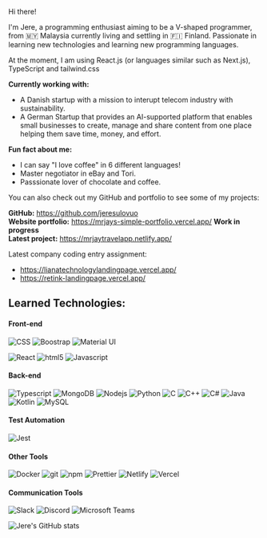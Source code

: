 Hi there! 

I'm Jere, a programming enthusiast aiming to be a V-shaped programmer, from 🇲🇾 Malaysia currently living and settling in 🇫🇮 Finland. Passionate in learning new technologies and learning new programming languages.

At the moment, I am using React.js (or languages similar such as Next.js), TypeScript and tailwind.css

<b> Currently working with: </b>
- A Danish startup with a mission to interupt telecom industry with sustainability.
- A German Startup that provides an AI-supported platform that enables small businesses to create, manage and share content from one place helping them save time, money, and effort.

<b> Fun fact about me: </b>
- I can say "I love coffee" in 6 different languages!
- Master negotiator in eBay and Tori.
- Passsionate lover of chocolate and coffee.

You can also check out my GitHub and portfolio to see some of my projects:

<b>GitHub:</b> https://github.com/jeresulovuo <br/>
<b>Website portfolio:</b> https://mrjays-simple-portfolio.vercel.app/ <b> Work in progress </b> <br/>
<b>Latest project:</b> https://mrjaytravelapp.netlify.app/ <br/>

Latest company coding entry assignment: <br/>
- https://lianatechnologylandingpage.vercel.app/ <br/>
- https://retink-landingpage.vercel.app/ <br />

## Learned Technologies:

#### Front-end
<p>
      <img alt="CSS " src="https://img.shields.io/badge/CSS-239120?&style=flat-square&logo=css3&logoColor=white" />
      <img alt="Boostrap" src="https://img.shields.io/badge/Bootstrap-563D7C?style=flat-square&logo=bootstrap&logoColor=white"  />
      <img alt="Material UI" src="https://img.shields.io/badge/Material--UI-0081CB?style=flat-square&logo=material-ui&logoColor=white"  />
      <img alt="" src=""  />
</p>
<p>

  <img alt="React" src="https://img.shields.io/badge/React-20232A?style=flat-square&logo=react&logoColor=61DAFB" />
  <img alt="html5" src="https://img.shields.io/badge/-HTML5-E34F26?style=flat-square&logo=html5&logoColor=white" />

  <img alt="Javascript"  src="https://img.shields.io/badge/JavaScript-F7DF1E?style=flat-square&logo=javascript&logoColor=black" />
  
  <img alt="" src=""  />
  <img alt="" src=""  />
  <img alt="" src=""  />
  <img alt="" src=""  />
</p>

#### Back-end
<p>
<!--   <img alt="Prettier" src="https://img.shields.io/badge/-Prettier-F7B93E?style=flat-square&logo=prettier&logoColor=white" /> -->
      <img alt="Typescript" src="https://img.shields.io/badge/TypeScript-007ACC?style=flat-square&logo=typescript&logoColor=white"  />
      <img alt="MongoDB" src="https://img.shields.io/badge/-MongoDB-13aa52?style=flat-square&logo=mongodb&logoColor=white" />
      <img alt="Nodejs" src="https://img.shields.io/badge/-Nodejs-43853d?style=flat-square&logo=Node.js&logoColor=white" />
      <img alt="Python" src="https://img.shields.io/badge/Python-3776AB?style=flat-square&logo=python&logoColor=white"  />
      <img alt="C" src="https://img.shields.io/badge/C-00599C?style=flat-square&logo=c&logoColor=white" />
      <img alt="C++"  src="https://img.shields.io/badge/C%2B%2B-00599C?style=flat-square&logo=c%2B%2B&logoColor=white" />
      <img alt="C#" src="https://img.shields.io/badge/C%23-239120?style=flat-square&logo=c-sharp&logoColor=white"  />
      <img alt="Java" src="https://img.shields.io/badge/Java-ED8B00?style=flat-square&logo=java&logoColor=white"  />
      <img alt="Kotlin" src="https://img.shields.io/badge/Kotlin-0095D5?&style=flat-square&logo=kotlin&logoColor=white"  />
      <img alt="MySQL" src="https://img.shields.io/badge/MySQL-00000F?style=flat-square-&logo=mysql&logoColor=white"  />
      <img alt="" src=""  />
      <img alt="" src=""  />
      <img alt="" src=""  />
      <img alt="" src=""  />
      <img alt="" src=""  />
      <img alt="" src=""  />
</p>

#### Test Automation
<p>
  <img alt="Jest" src="https://img.shields.io/badge/Jest-323330?style=flat-square&logo=Jest&logoColor=white"  />
  <img alt="" src=""  />
  <img alt="" src=""  />
  <img alt="" src=""  />
  <img alt="" src=""  />
</p>

#### Other Tools
<p>
  <img alt="Docker" src="https://img.shields.io/badge/-Docker-46a2f1?style=flat-square&logo=docker&logoColor=white" />
  <img alt="git" src="https://img.shields.io/badge/-Git-F05032?style=flat-square&logo=git&logoColor=white" />
  <img alt="npm" src="https://img.shields.io/badge/-NPM-CB3837?style=flat-square&logo=npm&logoColor=white" />
  <img alt="Prettier" src="https://img.shields.io/badge/-Prettier-F7B93E?style=flat-square&logo=prettier&logoColor=white" />
  <img alt="Netlify" src="https://img.shields.io/badge/Netlify-00C7B7?style=flat-square&logo=netlify&logoColor=white"  />
  <img alt="Vercel" src="https://img.shields.io/badge/Vercel-000000?style=flat-square&logo=vercel&logoColor=white"  />
  <img alt="" src=""  />
  <img alt="" src=""  />
  <img alt="" src=""  />
  <img alt="" src=""  />
  <img alt="" src=""  />
  <img alt="" src=""  />
  <img alt="" src=""  />
  <img alt="" src=""  />
  <img alt="" src=""  />
  <img alt="" src=""  />
</p>

#### Communication Tools
<p>
  <img alt="Slack" src="https://img.shields.io/badge/Slack-4A154B?style=flat-square&logo=slack&logoColor=white" />
  <img alt="Discord"  src="https://img.shields.io/badge/Discord-7289DA?style=flat-square&logo=discord&logoColor=white" />
  <img alt="Microsoft Teams" src="https://img.shields.io/badge/Microsoft_Teams-6264A7?style=flat-square&logo=microsoft-teams&logoColor=white"  />
  <img alt="" src="" />
  <img alt=""  src="" />
  <img alt="" src=""  />
  <img alt="" src=""  />
</p>

![Jere's GitHub stats](https://github-readme-stats.vercel.app/api?username=jeresulovuo&show_icons=true&theme=transparent)
<!-- [![Top Langs](https://github-readme-stats.vercel.app/api/top-langs/?username=jeresulovuo&layout=compact)](https://github.com/jeresulovuo/github-readme-stats) -->

      
